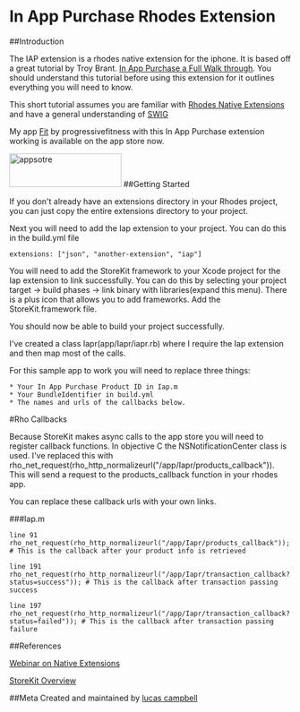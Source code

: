 In App Purchase Rhodes Extension
==================
##Introduction

The IAP extension is a rhodes native extension for the iphone.  It is based off a great tutorial by Troy Brant.  [In App Purchase a Full Walk through](http://troybrant.net/blog/2010/01/in-app-purchases-a-full-walkthrough/).  You should understand this tutorial before using this extension for it outlines everything you will need to know.

This short tutorial assumes you are familiar with [Rhodes Native Extensions](http://docs.rhomobile.com/rhodes/extensions#native-extensions) and have a general understanding of [SWIG](http://www.swig.org/Doc1.3/Ruby.html)

My app [Fit](http://itunes.apple.com/us/app/fit/id472791337?ls=1&mt=8) by progressivefitness with this In App Purchase extension working is available on the app store now.

[<img src="https://s3.amazonaws.com/fit_random/appstore.png" alt="appsotre" alt='Image' height='60' width='200' />](http://itunes.apple.com/us/app/fit/id472791337?ls=1&mt=8) 
##Getting Started

If you don't already have an extensions directory in your Rhodes project, you can just copy the entire extensions directory to your project.

Next you will need to add the Iap extension to your project.  You can do this in the build.yml file
	
  	extensions: ["json", "another-extension", "iap"]

You will need to add the StoreKit framework to your Xcode project for the Iap extension to link successfully. You can do this by selecting your project target -> build phases -> link binary with libraries(expand this menu).  There is a plus icon that allows you to add frameworks.  Add the StoreKit.framework file.

You should now be able to build your project successfully.

I've created a class Iapr(app/Iapr/iapr.rb) where I require the Iap extension and then map most of the calls.

For this sample app to work you will need to replace three things:

	* Your In App Purchase Product ID in Iap.m
	* Your BundleIdentifier in build.yml
	* The names and urls of the callbacks below.

#Rho Callbacks

Because StoreKit makes async calls to the app store you will need to register callback functions.  In objective C the NSNotificationCenter class is used.  I've replaced this with rho_net_request(rho_http_normalizeurl("/app/Iapr/products_callback")).  This will send a request to the products_callback function in your rhodes app.  

You can replace these callback urls with your own links.

###Iap.m
	
	line 91 	rho_net_request(rho_http_normalizeurl("/app/Iapr/products_callback"));  # This is the callback after your product info is retrieved

	line 191    rho_net_request(rho_http_normalizeurl("/app/Iapr/transaction_callback?status=success")); # This is the callback after transaction passing success

	line 197   	rho_net_request(rho_http_normalizeurl("/app/Iapr/transaction_callback?status=failed")); # This is the callback after transaction passing failure




##References

[Webinar on Native Extensions](http://player.vimeo.com/video/13400529?byline=0&portrait=0&color=de0909)

[StoreKit Overview](http://developer.apple.com/library/ios/#documentation/NetworkingInternet/Conceptual/StoreKitGuide/APIOverview/OverviewoftheStoreKitAPI.html)

##Meta
Created and maintained by [lucas campbell](https://github.com/lucascampbell) 